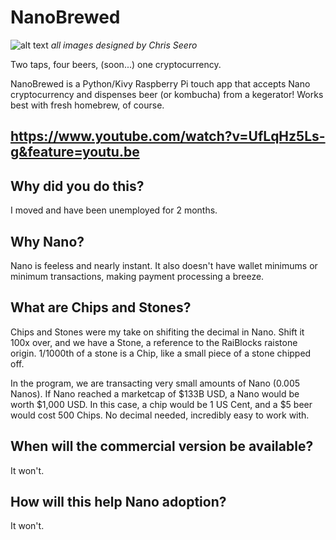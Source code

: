 # NanoBrewed
![alt text](https://github.com/nanobrewed/nano_brewed/blob/master/images/splash.png)
*all images designed by Chris Seero*

Two taps, four beers, (soon...) one cryptocurrency.

NanoBrewed is a Python/Kivy Raspberry Pi touch app that accepts Nano cryptocurrency and dispenses beer (or kombucha) from a kegerator! Works best with fresh homebrew, of course.
## https://www.youtube.com/watch?v=UfLqHz5Ls-g&feature=youtu.be

## Why did you do this?
I moved and have been unemployed for 2 months.

## Why Nano?
Nano is feeless and nearly instant. It also doesn't have wallet minimums or minimum transactions, making payment processing a breeze.

## What are Chips and Stones?
Chips and Stones were my take on shifiting the decimal in Nano. Shift it 100x over, and we have a Stone, a reference to the RaiBlocks raistone origin. 1/1000th of a stone is a Chip, like a small piece of a stone chipped off.

In the program, we are transacting very small amounts of Nano (0.005 Nanos). If Nano reached a marketcap of $133B USD, a Nano would be worth $1,000 USD. In this case, a chip would be 1 US Cent, and a $5 beer would cost 500 Chips. No decimal needed, incredibly easy to work with.

## When will the commercial version be available?
It won't.

## How will this help Nano adoption?
It won't.
